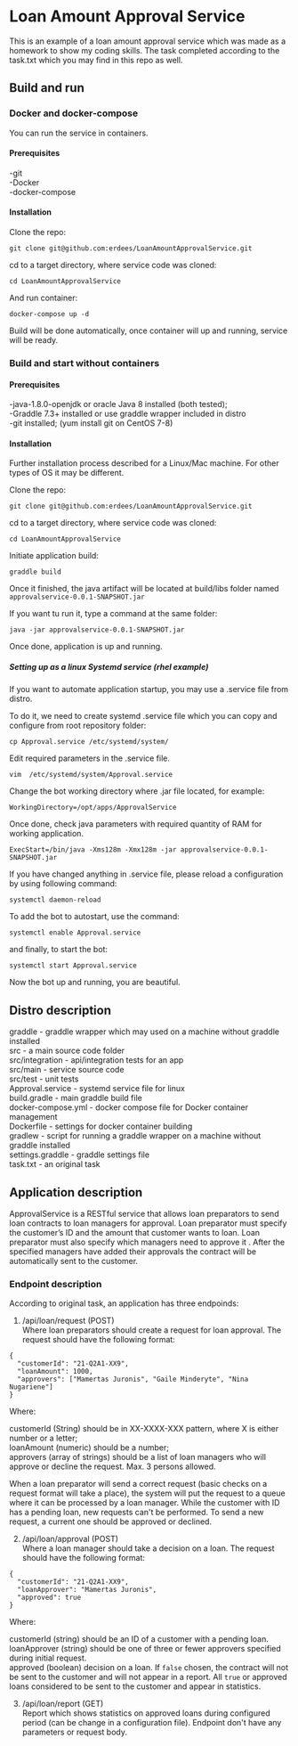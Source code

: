 # Loan Amount Approval Service
This is an example of a loan amount approval service which was made as a homework to show my coding skills.
The task completed according to the task.txt which you may find in this repo as well. 
 
## Build and run 

### Docker and docker-compose

You can run the service in containers. 

#### Prerequisites

-git \
-Docker \
-docker-compose 

#### Installation

Clone the repo:

```
git clone git@github.com:erdees/LoanAmountApprovalService.git
```

cd to a target directory, where service code was cloned: 

````
cd LoanAmountApprovalService
````

And run container:

```
docker-compose up -d
``` 

Build will be done automatically, once container will up and running, service will be ready. 
 
### Build and start without containers

#### Prerequisites

-java-1.8.0-openjdk or oracle Java 8 installed (both tested); \
-Graddle 7.3+ installed or use graddle wrapper included in distro \
-git installed; (yum install git on CentOS 7-8)

#### Installation 

Further installation process described for a Linux/Mac machine. For other types of OS it may be different. 

Clone the repo:

```
git clone git@github.com:erdees/LoanAmountApprovalService.git
```

cd to a target directory, where service code was cloned: 

````
cd LoanAmountApprovalService
````

Initiate application build:

````
graddle build
````

Once it finished, the java artifact will be located at build/libs folder named `approvalservice-0.0.1-SNAPSHOT.jar`

If you want tu run it, type a command at the same folder: 

````
java -jar approvalservice-0.0.1-SNAPSHOT.jar
````

Once done, application is up and running.

##### Setting up as a linux Systemd service (rhel example)

If you want to automate application startup, you may use a .service file 
from distro. 

To do it, we need to create systemd .service file which you can copy and configure from root repository folder:

`cp Approval.service /etc/systemd/system/`

Edit required parameters in the .service file.

`vim  /etc/systemd/system/Approval.service`

Change the bot working directory where .jar file located, for example: 

`WorkingDirectory=/opt/apps/ApprovalService`

Once done, check java parameters with required quantity of RAM for working application. 

`ExecStart=/bin/java -Xms128m -Xmx128m -jar approvalservice-0.0.1-SNAPSHOT.jar`

If you have changed anything in .service file, please reload a configuration by using following command:

`systemctl daemon-reload`

To add the bot to autostart, use the command:

`systemctl enable Approval.service`

and finally, to start the bot:

`systemctl start Approval.service`

Now the bot up and running, you are beautiful.

## Distro description

graddle - graddle wrapper which may used on a machine without graddle installed \
src - a main source code folder \
src/integration - api/integration tests for an app \
src/main - service source code \
src/test - unit tests \
Approval.service - systemd service file for linux \
build.gradle - main graddle build file \
docker-compose.yml - docker compose file for Docker container management \
Dockerfile - settings for docker container building \
gradlew - script for running a graddle wrapper on a machine without graddle installed \
settings.graddle - graddle settings file \
task.txt - an original task 

## Application description 

ApprovalService is a RESTful service that allows loan preparators to send loan contracts to loan managers for approval. 
Loan preparator must specify the customer’s ID and the amount that customer wants to loan. 
Loan preparator must also specify which managers need to approve it . After the specified managers have added 
their approvals the contract will be automatically sent to the customer.

### Endpoint description

According to original task, an application has three endpoinds:
1) /api/loan/request (POST) \
Where loan preparators should create a request for loan approval. 
The request should have the following format:

````
{
  "customerId": "21-Q2A1-XX9",
  "loanAmount": 1000,
  "approvers": ["Mamertas Juronis", "Gaile Minderyte", "Nina Nugariene"]
}
````

Where:

customerId (String) should be in XX-XXXX-XXX pattern, where X is either number or a letter; \
loanAmount (numeric) should be a number; \
approvers (array of strings) should be a list of loan managers who will approve or decline the request. 
Max. 3 persons allowed. 

When a loan preparator will send a correct request (basic checks on a request format will take a place), the system 
will put the request to a queue where it can be processed by a loan manager.
While the customer with ID has a pending loan, new requests can't be performed. To send a new request, 
a current one should be approved or declined.  

2) /api/loan/approval (POST) \
Where a loan manager should take a decision on a loan. 
The request should have the following format:

````
{
  "customerId": "21-Q2A1-XX9",
  "loanApprover": "Mamertas Juronis",
  "approved": true
}
````

Where:

customerId (string) should be an ID of a customer with a pending loan. \
loanApprover (string) should be one of three or fewer approvers specified during initial request. \
approved (boolean) decision on a loan. If `false` chosen, the contract will not be sent to the customer and will not 
appear in a report. All `true` or approved loans considered to be sent to the customer and appear in statistics. 

3) /api/loan/report (GET) \
Report which shows statistics on approved loans during configured period (can be change in a configuration file). 
Endpoint don't have any parameters or request body.
